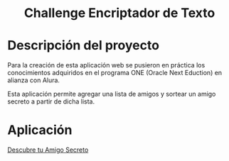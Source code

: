 <h1 align="center">Challenge Encriptador de Texto</h1>

# Descripción del proyecto
Para la creación de esta aplicación web se pusieron en práctica los conocimientos adquiridos en el programa ONE (Oracle Next Eduction) en alianza con Alura.

Esta aplicación permite agregar una lista de amigos y sortear un amigo secreto a partir de dicha lista.

# Aplicación

<a href="https://hpord.github.io/challenge-amigo-secreto/" target="_blank">Descubre tu Amigo Secreto</a>



